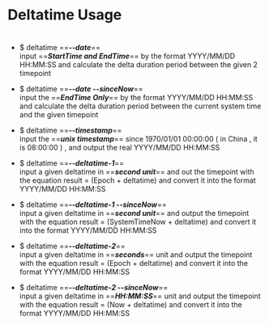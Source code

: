 #  ##################
#  Deltatime Usage
#  #################

- $ deltatime  ==***--date***==  
    input ==***StartTime and EndTime***== by the format YYYY/MM/DD HH:MM:SS and calculate the delta duration period between the given 2 timepoint  

- $ deltatime  ==***--date   --sinceNow***==   
    input the ==***EndTime Only***== by the format YYYY/MM/DD HH:MM:SS and calculate the delta duration period between the current system time and the given timepoint 

- $ deltatime  ==***--timestamp***==  
    input the ==***unix timestamp***== since 1970/01/01 00:00:00 ( in China , it is 08:00:00 ) , and output the real YYYY/MM/DD HH:MM:SS


- $ deltatime  ==***--deltatime-1***==   
    input a given deltatime in ==***second unit***== and out the timepoint with the equation result = (Epoch + deltatime)  and convert it into the format YYYY/MM/DD HH:MM:SS

- $ deltatime  ==***--deltatime-1 --sinceNow***==  
    input a given deltatime in ==***second unit***== and output the timepoint with the equation result = (SystemTimeNow + deltatime)  and convert it into the format YYYY/MM/DD HH:MM:SS



- $ deltatime  ==***--deltatime-2***==  
    input a given deltatime in ==***seconds***== unit and output the timepoint with the equation result = (Epoch + deltatime)  and convert it into the format YYYY/MM/DD HH:MM:SS

- $ deltatime  ==***--deltatime-2 --sinceNow***==    
    input a given deltatime in ==***HH:MM:SS***== unit and output the timepoint with the equation result = (Now + deltatime)  and convert it into the format YYYY/MM/DD HH:MM:SS

